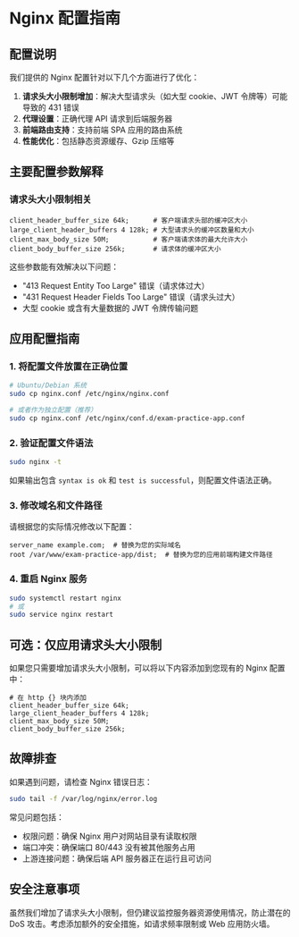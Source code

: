 # Nginx 配置指南

## 配置说明

我们提供的 Nginx 配置针对以下几个方面进行了优化：

1. **请求头大小限制增加**：解决大型请求头（如大型 cookie、JWT 令牌等）可能导致的 431 错误
2. **代理设置**：正确代理 API 请求到后端服务器
3. **前端路由支持**：支持前端 SPA 应用的路由系统
4. **性能优化**：包括静态资源缓存、Gzip 压缩等

## 主要配置参数解释

### 请求头大小限制相关

```nginx
client_header_buffer_size 64k;      # 客户端请求头部的缓冲区大小
large_client_header_buffers 4 128k; # 大型请求头的缓冲区数量和大小
client_max_body_size 50M;           # 客户端请求体的最大允许大小
client_body_buffer_size 256k;       # 请求体的缓冲区大小
```

这些参数能有效解决以下问题：
- "413 Request Entity Too Large" 错误（请求体过大）
- "431 Request Header Fields Too Large" 错误（请求头过大）
- 大型 cookie 或含有大量数据的 JWT 令牌传输问题

## 应用配置指南

### 1. 将配置文件放置在正确位置

```bash
# Ubuntu/Debian 系统
sudo cp nginx.conf /etc/nginx/nginx.conf

# 或者作为独立配置（推荐）
sudo cp nginx.conf /etc/nginx/conf.d/exam-practice-app.conf
```

### 2. 验证配置文件语法

```bash
sudo nginx -t
```

如果输出包含 `syntax is ok` 和 `test is successful`，则配置文件语法正确。

### 3. 修改域名和文件路径

请根据您的实际情况修改以下配置：

```nginx
server_name example.com;  # 替换为您的实际域名
root /var/www/exam-practice-app/dist;  # 替换为您的应用前端构建文件路径
```

### 4. 重启 Nginx 服务

```bash
sudo systemctl restart nginx
# 或
sudo service nginx restart
```

## 可选：仅应用请求头大小限制

如果您只需要增加请求头大小限制，可以将以下内容添加到您现有的 Nginx 配置中：

```nginx
# 在 http {} 块内添加
client_header_buffer_size 64k;
large_client_header_buffers 4 128k;
client_max_body_size 50M;
client_body_buffer_size 256k;
```

## 故障排查

如果遇到问题，请检查 Nginx 错误日志：

```bash
sudo tail -f /var/log/nginx/error.log
```

常见问题包括：
- 权限问题：确保 Nginx 用户对网站目录有读取权限
- 端口冲突：确保端口 80/443 没有被其他服务占用
- 上游连接问题：确保后端 API 服务器正在运行且可访问

## 安全注意事项

虽然我们增加了请求头大小限制，但仍建议监控服务器资源使用情况，防止潜在的 DoS 攻击。考虑添加额外的安全措施，如请求频率限制或 Web 应用防火墙。 